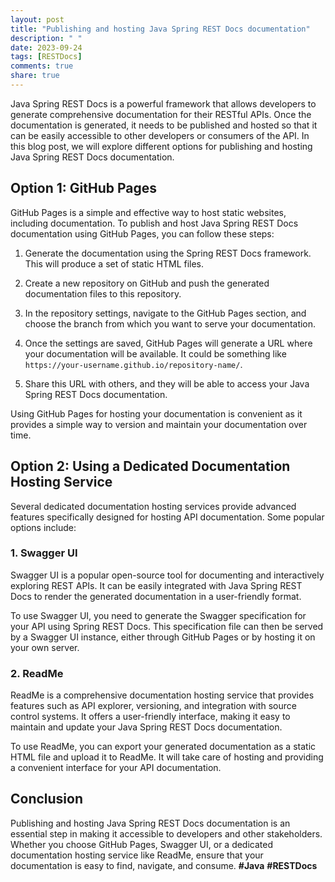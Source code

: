 ```yaml
---
layout: post
title: "Publishing and hosting Java Spring REST Docs documentation"
description: " "
date: 2023-09-24
tags: [RESTDocs]
comments: true
share: true
---
```


Java Spring REST Docs is a powerful framework that allows developers to generate comprehensive documentation for their RESTful APIs. Once the documentation is generated, it needs to be published and hosted so that it can be easily accessible to other developers or consumers of the API. In this blog post, we will explore different options for publishing and hosting Java Spring REST Docs documentation.

## Option 1: GitHub Pages

GitHub Pages is a simple and effective way to host static websites, including documentation. To publish and host Java Spring REST Docs documentation using GitHub Pages, you can follow these steps:

1. Generate the documentation using the Spring REST Docs framework. This will produce a set of static HTML files.

2. Create a new repository on GitHub and push the generated documentation files to this repository.

3. In the repository settings, navigate to the GitHub Pages section, and choose the branch from which you want to serve your documentation.

4. Once the settings are saved, GitHub Pages will generate a URL where your documentation will be available. It could be something like `https://your-username.github.io/repository-name/`.

5. Share this URL with others, and they will be able to access your Java Spring REST Docs documentation.

Using GitHub Pages for hosting your documentation is convenient as it provides a simple way to version and maintain your documentation over time.

## Option 2: Using a Dedicated Documentation Hosting Service

Several dedicated documentation hosting services provide advanced features specifically designed for hosting API documentation. Some popular options include:

### 1. Swagger UI

Swagger UI is a popular open-source tool for documenting and interactively exploring REST APIs. It can be easily integrated with Java Spring REST Docs to render the generated documentation in a user-friendly format.

To use Swagger UI, you need to generate the Swagger specification for your API using Spring REST Docs. This specification file can then be served by a Swagger UI instance, either through GitHub Pages or by hosting it on your own server.

### 2. ReadMe

ReadMe is a comprehensive documentation hosting service that provides features such as API explorer, versioning, and integration with source control systems. It offers a user-friendly interface, making it easy to maintain and update your Java Spring REST Docs documentation.

To use ReadMe, you can export your generated documentation as a static HTML file and upload it to ReadMe. It will take care of hosting and providing a convenient interface for your API documentation.

## Conclusion

Publishing and hosting Java Spring REST Docs documentation is an essential step in making it accessible to developers and other stakeholders. Whether you choose GitHub Pages, Swagger UI, or a dedicated documentation hosting service like ReadMe, ensure that your documentation is easy to find, navigate, and consume. **#Java** **#RESTDocs**